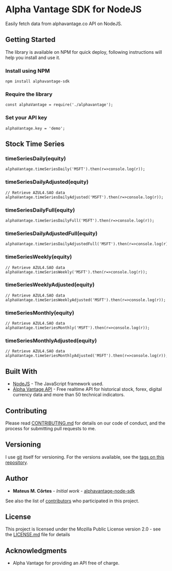 # Alpha Vantage SDK for NodeJS

Easily fetch data from alphavantage.co API on NodeJS.

## Getting Started

The library is available on NPM for quick deploy, following instructions will help you install and use it.

### Install using NPM

```
npm install alphavantage-sdk
```

### Require the library

```
const alphaVantage = require('./alphavantage');
```

### Set your API key

```
alphaVantage.key = 'demo';
```

## Stock Time Series

### timeSeriesDaily(equity)

```
alphaVantage.timeSeriesDaily('MSFT').then(r=>console.log(r));
```
### timeSeriesDailyAdjusted(equity)

```
// Retrieve AZUL4.SAO data
alphaVantage.timeSeriesDailyAdjusted('MSFT').then(r=>console.log(r));
```
### timeSeriesDailyFull(equity)

```
alphaVantage.timeSeriesDailyFull('MSFT').then(r=>console.log(r));
```
### timeSeriesDailyAdjustedFull(equity)

```
alphaVantage.timeSeriesDailyAdjustedFull('MSFT').then(r=>console.log(r));
```
### timeSeriesWeekly(equity)

```
// Retrieve AZUL4.SAO data
alphaVantage.timeSeriesWeekly('MSFT').then(r=>console.log(r));
```
### timeSeriesWeeklyAdjusted(equity)

```
// Retrieve AZUL4.SAO data
alphaVantage.timeSeriesWeeklyAdjusted('MSFT').then(r=>console.log(r));
```
### timeSeriesMonthly(equity)

```
// Retrieve AZUL4.SAO data
alphaVantage.timeSeriesMonthly('MSFT').then(r=>console.log(r));
```
### timeSeriesMonthlyAdjusted(equity)

```
// Retrieve AZUL4.SAO data
alphaVantage.timeSeriesMonthlyAdjusted('MSFT').then(r=>console.log(r));
```

## Built With

* [NodeJS](https://nodejs.org/) - The JavaScript framework used.
* [Alpha Vantage API](https://www.alphavantage.co/) - Free realtime API for historical stock, forex, digital currency data and more than 50 technical indicators. 

## Contributing

Please read [CONTRIBUTING.md](https://gist.github.com/PurpleBooth/b24679402957c63ec426) for details on our code of conduct, and the process for submitting pull requests to me.

## Versioning

I use [git](https://git-scm.com/) itself for versioning. For the versions available, see the [tags on this repository](https://github.com/mmendescortes/alphavantage-node-sdk/tags). 

## Author

* **Mateus M. Côrtes** - *Initial work* - [alphavantage-node-sdk](https://github.com/mmendescortes/alphavantage-node-sdk/)

See also the list of [contributors](https://github.com/mmendescortes/alphavantage-node-sdk/contributors/) who participated in this project.

## License

This project is licensed under the Mozilla Public License version 2.0 - see the [LICENSE.md](LICENSE.md) file for details

## Acknowledgments

* Alpha Vantage for providing an API free of charge.

